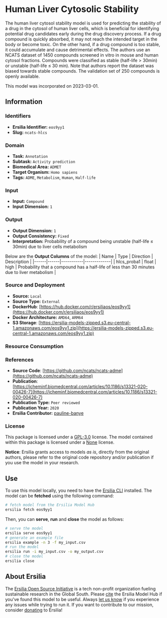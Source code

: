 # Human Liver Cytosolic Stability

The human liver cytosol stability model is used for predicting the stability of a drug in the cytosol of human liver cells, which is beneficial for identifying potential drug candidates early during the drug discovery process. If a drug compound is quickly absorbed, it may not reach the intended target in the body or become toxic. On the other hand, if a drug compound is too stable, it could accumulate and cause detrimental effects. The authors use an NCATS dataset of 1450 compounds screened in vitro in mouse and human cytosol fractions. Compounds were classified as stable (half-life > 30min) or unstable (half-life ≤ 30 min). Note that authors report the dataset was biased towards stable compounds. The validation set of 250 compounds is openly available.

This model was incorporated on 2023-03-01.

## Information
### Identifiers
- **Ersilia Identifier:** `eos9yy1`
- **Slug:** `ncats-hlcs`

### Domain
- **Task:** `Annotation`
- **Subtask:** `Activity prediction`
- **Biomedical Area:** `ADMET`
- **Target Organism:** `Homo sapiens`
- **Tags:** `ADME`, `Metabolism`, `Human`, `Half-life`

### Input
- **Input:** `Compound`
- **Input Dimension:** `1`

### Output
- **Output Dimension:** `1`
- **Output Consistency:** `Fixed`
- **Interpretation:** Probability of a compound being unstable (half-life ≤ 30min) due to liver cells metabolism

Below are the **Output Columns** of the model:
| Name | Type | Direction | Description |
|------|------|-----------|-------------|
| hlcs_proba1 | float | high | Probability that a compound has a half-life of less than 30 minutes due to liver metabolism |


### Source and Deployment
- **Source:** `Local`
- **Source Type:** `External`
- **DockerHub**: [https://hub.docker.com/r/ersiliaos/eos9yy1](https://hub.docker.com/r/ersiliaos/eos9yy1)
- **Docker Architecture:** `AMD64`, `ARM64`
- **S3 Storage**: [https://ersilia-models-zipped.s3.eu-central-1.amazonaws.com/eos9yy1.zip](https://ersilia-models-zipped.s3.eu-central-1.amazonaws.com/eos9yy1.zip)

### Resource Consumption


### References
- **Source Code**: [https://github.com/ncats/ncats-adme](https://github.com/ncats/ncats-adme)
- **Publication**: [https://jcheminf.biomedcentral.com/articles/10.1186/s13321-020-00426-7](https://jcheminf.biomedcentral.com/articles/10.1186/s13321-020-00426-7)
- **Publication Type:** `Peer reviewed`
- **Publication Year:** `2020`
- **Ersilia Contributor:** [pauline-banye](https://github.com/pauline-banye)

### License
This package is licensed under a [GPL-3.0](https://github.com/ersilia-os/ersilia/blob/master/LICENSE) license. The model contained within this package is licensed under a [None](LICENSE) license.

**Notice**: Ersilia grants access to models _as is_, directly from the original authors, please refer to the original code repository and/or publication if you use the model in your research.


## Use
To use this model locally, you need to have the [Ersilia CLI](https://github.com/ersilia-os/ersilia) installed.
The model can be **fetched** using the following command:
```bash
# fetch model from the Ersilia Model Hub
ersilia fetch eos9yy1
```
Then, you can **serve**, **run** and **close** the model as follows:
```bash
# serve the model
ersilia serve eos9yy1
# generate an example file
ersilia example -n 3 -f my_input.csv
# run the model
ersilia run -i my_input.csv -o my_output.csv
# close the model
ersilia close
```

## About Ersilia
The [Ersilia Open Source Initiative](https://ersilia.io) is a tech non-profit organization fueling sustainable research in the Global South.
Please [cite](https://github.com/ersilia-os/ersilia/blob/master/CITATION.cff) the Ersilia Model Hub if you've found this model to be useful. Always [let us know](https://github.com/ersilia-os/ersilia/issues) if you experience any issues while trying to run it.
If you want to contribute to our mission, consider [donating](https://www.ersilia.io/donate) to Ersilia!
